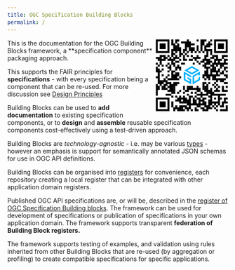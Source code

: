 ```yaml
---
title: OGC Specification Building Blocks
permalink: /
---
```


<img src="assets/bblocks-qr.png" alt="QR Code" style="float:right; width: 200px; max-width: 33%"/>
This is the documentation for the OGC Building Blocks framework, a **specification component** packaging approach.

This supports the FAIR principles for **specifications** - with every specification being a component that can be
re-used. For more discussion see [Design Principles](overview/principles)

Building Blocks can be used to **add documentation** to existing specification components, or to **design** and 
**assemble** reusable specification components cost-effectively using a test-driven approach.

Building Blocks are *technology-agnostic* - i.e. may be various [types](overview/types) - however an emphasis is
support for semantically annotated JSON schemas for use in OGC API definitions.

Building Blocks can be organised into [registers](overview/registers) for convenience, each repository creating a local
register that can be integrated with other application domain registers.

Published OGC API specifications are, or will be, described in
the [register of OGC Specification Building blocks](https://opengeospatial.github.io/bblocks/register/). The framework
can be used for development of specifications or publication of specifications in your own application domain. The
framework supports transparent **federation of Building Block registers.**

The framework supports testing of examples, and validation using rules inherited from other Building Blocks that are
re-used (by aggregation or profiling) to create compatible specifications for specific applications.

